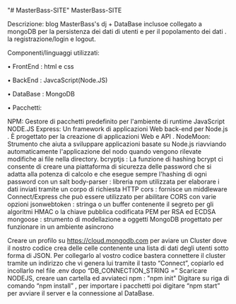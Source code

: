 "# MasterBass-SITE" MasterBass-SITE

Descrizione:  blog MasterBass's dj + DataBase inclusoe collegato a mongoDB per la persistenza dei dati di  utenti e per il popolamento dei dati . la registrazione/login e logout.

Componenti/linguaggi utilizzati:

• FrontEnd : html e css

• BackEnd : JavcaScript(Node.JS)

• DataBase : MongoDB

• Pacchetti:

NPM: Gestore di pacchetti predefinito per l'ambiente di runtime JavaScript NODE.JS
Express: Un framework di applicazioni Web back-end per Node.js . È progettato per la creazione di applicazioni Web e API .
NodeMoon: Strumento che aiuta a sviluppare applicazioni basate su Node.js riavviando automaticamente l'applicazione del nodo quando vengono rilevate modifiche ai file nella directory.
bcryptjs : La funzione di hashing bcrypt ci consente di creare una piattaforma di sicurezza delle password che si adatta alla potenza di calcolo e che esegue sempre l'hashing di ogni password con un salt
body-parser : libreria npm utilizzata per elaborare i dati inviati tramite un corpo di richiesta HTTP
cors : fornisce un middleware Connect/Express che può essere utilizzato per abilitare CORS con varie opzioni
jsonwebtoken : stringa o un buffer contenente il segreto per gli algoritmi HMAC o la chiave pubblica codificata PEM per RSA ed ECDSA
mongoose : strumento di modellazione a oggetti MongoDB progettato per funzionare in un ambiente asincrono


Creare un profilo su https://cloud.mongodb.com per aviare un Cluster dove il nostro codice crea delle celle contenente una lista di dati degli utenti sotto forma di JSON. Per collegarlo al vostro codice bastera connettere il cluster tramite un indirizzo che vi genera lui tramite il tasto “Connect”, copiarlo ed incollarlo nel file .env dopo “DB_CONNECTION_STRING =”
Scaricare NODEJS, creare uan cartella ed avviateci npm : "npm init"
Digitare su riga di comando “npm install” , per importare i pacchetti poi digitare “npm start” per avviare il server e la connessione al DataBase.
